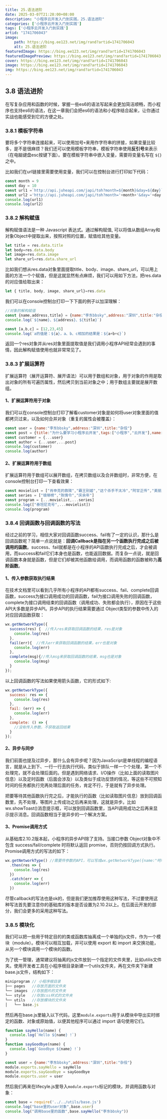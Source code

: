 ```yaml
---
title: 25.语法进阶
date: 2025-03-07T21:28:00+08:00
description: "小程序云开发入门到实践，25.语法进阶"
categories: ['小程序云开发入门到实践']
tags: ['小程序云开发入门到实践']
artid: "1741706043"
image:
    path: https://bing.ee123.net/img/rand?artid=1741706043
    alt: 25.语法进阶
featuredImage: https://bing.ee123.net/img/rand?artid=1741706043
featuredImagePreview: https://bing.ee123.net/img/rand?artid=1741706043
cover: https://bing.ee123.net/img/rand?artid=1741706043
image: https://bing.ee123.net/img/rand?artid=1741706043
img: https://bing.ee123.net/img/rand?artid=1741706043
---
```


## 3.8 语法进阶
在写复杂应用和函数的时候，掌握一些es6的语法写起来会更加简洁顺畅，而小程序也支持es6的语法，在这一章我们会把es6的语法和小程序结合起来，让你通过实战也能感受到它的方便之处。

### 3.8.1 模板字符串
要将多个字符串连接起来，可以使用加号`+`来用作字符串的拼接，如果变量比较多，是不是很麻烦？我们还可以使用模板字符串，模板字符串使用**反引号**来表示（在电脑键盘esc按键下面）。要在模板字符串中嵌入变量，需要将变量名写在 `${}` 之中。

比如我们在url链接里需要使用变量，我们可以在控制台进行打印如下代码：
```javascript
const month = 9
const day = 10
const url1 =`http://api.juheapi.com/japi/toh?month=${month}&day=${day}`
const url2 ='http://api.juheapi.com/japi/toh?month='+month+'&day='+day
console.log(url1)
console.log(url2)
```

### 3.8.2 解构赋值
解构赋值语法是一种 Javascript 表达式。通过解构赋值, 可以将值从数组Array和对象Object中提取出来，按照对照的位置，赋值给其他变量。

```javascript
let title = res.data.title
let body=res.data.body
let image=res.data.image
let share_url=res.data.share_url
```
比如我们想从res.data对象里面提取title、body、image、share_url，可以用上面的方法一个个赋值，但是这就显然有点麻烦，我们可以用如下方法，把res.data的对应值给取出来：
```javascript
let { title, body, image, share_url}=res.data
```
我们可以在console控制台打印一下下面的例子以加深理解：
```javascript
//对象的解构赋值
const {name,address,title} = {name:"李东bbsky",address:"深圳",title:"杂役"}
console.log(`${name}、${address}、${title}`)

const [a,b,c] = [12,23,45]
console.log(`a的值是：${a}，a、b、c相加的结果是：${a+b+c}`)
```
返回一个res对象并从res对象里面提取值是我们调用小程序API经常会遇到的事情，因此解构赋值使用也就非常常见了。

### 3.8.3 扩展运算符
扩展运算符（展开运算符、展开语法）可以用于数组和对象，用于对象的作用是取出对象的所有可遍历属性，然后拷贝到当前对象之中；用于数组主要就是展开数组。

#### 1、扩展运算符用于对象
我们可以在console控制台打印了解看customer对象是如何将user对象里面的值都拷贝过来，以及如何合并对象（重复的属性会被覆盖）：
```javascript
const user = {name:"李东bbsky",address:"深圳",title:"杂役"}
const post = {title:"为什么要学习小程序云开发",tags:["小程序","云开发"],name:"小云"}
const customer = {...user}
const author = {...user,...post}
console.log(customer)
console.log(author)
```

#### 2、扩展运算符用于数组
扩展运算符用于数组可以展开数组，在拷贝数组以及合并数组时，非常方便，在console控制台打印一下查看效果：
```javascript
const movielist = ["肖申克的救赎","霸王别姬","这个杀手不太冷","阿甘正传","美丽人生"]
const series = ["琅琊榜","陈情令","庆余年"]
const program = [...movielist,...series]
console.log(["泰坦尼克号",...movielist])
console.log(program)
```

### 3.8.4 回调函数与回调函数的写法
经过之前的学习，相信大家对回调函数success、fail有了一定的认识，那什么是回调函数呢？简单一点说就是：**回调Callback是指在另一个函数执行完成之后被调用的函数**。success、fail就都是在小程序的API函数执行完成之后，才会被调用，而success和fail它们本身也是函数，也能返回数据。而复杂一点说，就是回调函数本身就是函数，但是它们却被其他函数给调用，而调用函数的函数被称为**高阶函数**。

#### 1、传入参数获取执行结果
在技术文档里可以看到几乎所有小程序的API都有success、fail、complete回调函数，success为接口调用成功的回调函数，fail为接口调用失败的回调函数，complete为接口调用结束的回调函数（调用成功、失败都会执行），原因在于这些API大多数是异步API。异步API的执行结果需要通过 Object类型的参数中传入的对应回调函数获取：

```javascript
wx.getNetworkType({
  success(res) {  //传入res来获取回调函数的结果，res是对象
    console.log(res)
  },
  fail(err){  //传入err来获取回调函数的结果，err也是对象
    console.log(err)
  },
  complete(msg){//传入msg来获取回调函数的结果，msg也是对象
    console.log(msg)
  }
});
```
以上回调函数的写法如果使用箭头函数，它的形式如下:
```javascript
wx.getNetworkType({
  success: res => {
    console.log(res)
  },
  fail: (err) => {
    console.log(err)
  },
  complete: () => {
    //没有传入参数，不获取返回结果
  }
});
```

#### 2、异步与同步
我们前面也提及过异步，那什么会有异步呢？因为JavaScript是单线程的编程语言，就是从上到下、一行一行去执行代码，类似于排队一样一个个处理，第一个不处理完，就不会处理后面的。但是遇到网络请求、I/O操作（比如上面的读取图片信息）以及定时函数（后面会涉及）以及类似于成功反馈的情况，等这些不可预知时间的任务都执行完再处理后面的任务，肯定不行，于是就有了异步处理。

把要等待其他函数执行完之后，才能执行的函数（比如读取图片信息）放到回调函数里，先不处理，等图片上传成功之后再来处理，这就是异步。比如wx.showToast()消息提示框，可以放到回调函数里，当API调用成功之后再来显示提示消息。回调函数相当于是异步的一个解决方案。

#### 3、Promise调用方式
从基础库2.10.2版本起，小程序的异步API除了支持。当接口参数 Object对象中不包含 success/fail/complete 时将默认返回 promise，否则仍按回调方式执行。Promise调用方式的写法的如下：

```javascript
wx.getNetworkType() //需要传参数的API，可以写成wx.getNetworkType({name:"呵呵"})
  .then(res => {
    console.log(res)
  })
  .catch(err => {
    console.log(err)
  })
```
尽管callback的写法也是ok的，但是我们更加推荐使用这种写法，不过要使用这种写法首先要注意你的基础库的版本是否设置为2.10.2以上。在后面云开发的部分，我们会更多的采用这种写法。

### 3.8.5 模块化
我们可以把一些用于特定目的的类或函数库抽离成一个单独的js文件，作为一个模块（module）。模块可以相互加载，并可以使用 export 和 import 来交换功能，从另一个模块调用一个模块的函数。

为了统一管理，通常建议将抽离的js文件放到一个指定的文件夹里，比如utilis文件夹。使用开发者工具在小程序根目录新建一个utils文件夹，再在文件夹下新建base.js文件，结构如下：
```javascript
miniprogram // 小程序根目录
├── pages   //存放页面的文件夹
└── images  //存放图片的文件夹
└── style   //存放css样式的文件夹 
└── utils   //存放模块的文件夹
│   └── base.js
```
然后再在base.js里输入以下代码，这里`module.exports`用于从模块中导出实时绑定的函数、对象或原始值，以便其他程序可以通过 import 语句使用它们。
```javascript
function sayHello(name) {
  console.log(`Hello ${name} !`)
}
function sayGoodbye(name) {
  console.log(`Goodbye ${name} !`)
}

const user = {name:"李东bbsky",address:"深圳",title:"杂役"}
module.exports.sayHello = sayHello
module.exports.sayGoodbye = sayGoodbye
module.exports.user = user
```
然后我们再来在lifecyle.js里导入`module.exports`标记的模块，并调用函数与对象：

```javascript
const base = require('../../utils/base.js')
console.log("base里的user对象",base.user)
console.log("调用base里的函数",base.sayHello("李东bbsky"))
```